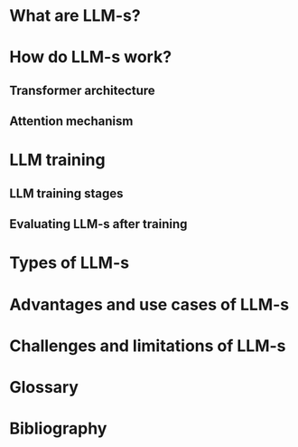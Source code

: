 # What are LLM-s?
# How do LLM-s work?
## Transformer architecture
## Attention mechanism
# LLM training
## LLM training stages
## Evaluating LLM-s after training
# Types of LLM-s
# Advantages and use cases of LLM-s
# Challenges and limitations of LLM-s
# Glossary
# Bibliography
